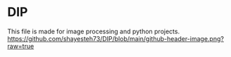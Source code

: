 # DIP
This file is made for image processing and python projects.
https://github.com/shayesteh73/DIP/blob/main/github-header-image.png?raw=true
